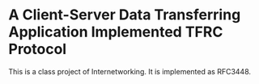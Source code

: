 # A Client-Server Data Transferring Application Implemented TFRC Protocol 
This is a class project of Internetworking.
It is implemented as RFC3448.
